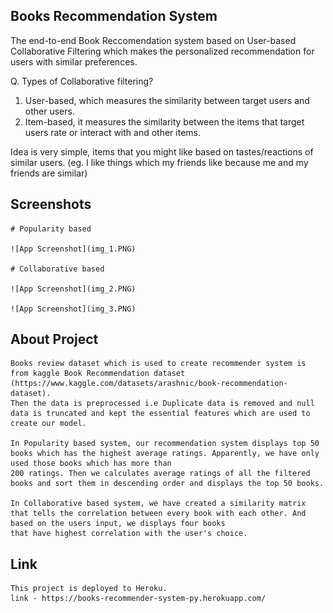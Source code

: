 ## Books Recommendation System

The end-to-end Book Reccomendation system based on User-based Collaborative Filtering which makes the personalized recommendation for users with similar preferences.

Q. Types of Collaborative filtering?
1. User-based, which measures the similarity between target users and other users. 
2. Item-based, it measures the similarity between the items that target users rate or interact with and other items.

Idea is very simple, items that you might like based on tastes/reactions of similar users. (eg. I like things which my friends like because me and my friends are similar)

## Screenshots
	# Popularity based 
	
	![App Screenshot](img_1.PNG)
	
	# Collaborative based
	
	![App Screenshot](img_2.PNG)
	
	![App Screenshot](img_3.PNG)
 
## About Project
	Books review dataset which is used to create recommender system is from kaggle Book Recommendation dataset (https://www.kaggle.com/datasets/arashnic/book-recommendation-dataset). 
	Then the data is preprocessed i.e Duplicate data is removed and null data is truncated and kept the essential features which are used to create our model.

	In Popularity based system, our recommendation system displays top 50 books which has the highest average ratings. Apparently, we have only used those books which has more than
	200 ratings. Then we calculates average ratings of all the filtered books and sort them in descending order and displays the top 50 books.
	
	In Collaborative based system, we have created a similarity matrix that tells the correlation between every book with each other. And based on the users input, we displays four books
	that have highest correlation with the user's choice.

## Link
	This project is deployed to Heroku.
	link - https://books-recommender-system-py.herokuapp.com/